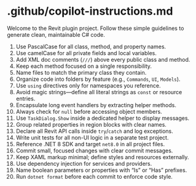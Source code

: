 # .github/copilot-instructions.md

Welcome to the Revit plugin project. Follow these simple guidelines to generate clean, maintainable C# code.

1. Use PascalCase for all class, method, and property names.  
2. Use camelCase for all private fields and local variables.  
3. Add XML doc comments (`///`) above every public class and method.  
4. Keep each method focused on a single responsibility.  
5. Name files to match the primary class they contain.  
6. Organize code into folders by feature (e.g., `Commands`, `UI`, `Models`).  
7. Use `using` directives only for namespaces you reference.  
8. Avoid magic strings—define all literal strings as `const` or resource entries.  
9. Encapsulate long event handlers by extracting helper methods.  
10. Always check for `null` before accessing object members.  
11. Use `TaskDialog.Show` inside a dedicated helper to display messages.  
12. Group related properties in region blocks with clear names.  
13. Declare all Revit API calls inside `try`/`catch` and log exceptions.  
14. Write unit tests for all non-UI logic in a separate test project.  
15. Reference .NET 8 SDK and target `net8.0` in all project files.  
16. Commit small, focused changes with clear commit messages.  
17. Keep XAML markup minimal; define styles and resources externally.  
18. Use dependency injection for services and providers.  
19. Name boolean parameters or properties with “Is” or “Has” prefixes.  
20. Run `dotnet format` before each commit to enforce code style.